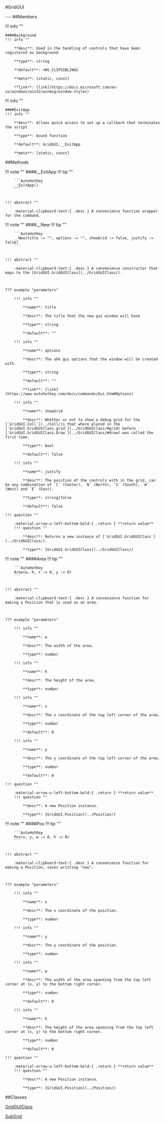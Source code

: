 #GridGUI
<figure markdown="1">

</figure>
---
##Members

!!! info ""

    ####Background
    !!! info ""

        **desc**: Used in the handling of controls that have been registered as background

        **type**: string

        **default**: +WS_CLIPSIBLINGS

        **meta**: [static, const]

        **link**: [link](https://docs.microsoft.com/en-us/windows/win32/winmsg/window-styles)

!!! info ""

    ####ExitApp
    !!! info ""

        **desc**: Allows quick access to set up a callback that terminates the script

        **type**: bound function

        **default**: GridGUI.__ExitApp

        **meta**: [static, const]

##Methods

!!! note ""
    ####__ExitApp
    !!! tip ""

        ```AutoHotKey
        __ExitApp()
        ```


    !!! abstract ""

        :material-clipboard-text:{ .desc } A convenience function wrapper for the command.



!!! note ""
    ####__New
    !!! tip ""

        ```AutoHotKey
        __New(title := "", options := "", showGrid := false, justify := false)
        ```


    !!! abstract ""

        :material-clipboard-text:{ .desc } A convenience constructor that maps to the [GridGUI.GridGUIClass](../GridGUIClass/).



    ??? example "parameters"

        !!! info ""

            **name**: title

            **desc**: The title that the new gui window will have

            **type**: string

            **default**: ""

        !!! info ""

            **name**: options

            **desc**: The ahk gui options that the window will be created with.

            **type**: string

            **default**: ""

            **link**: [link](https://www.autohotkey.com/docs/commands/Gui.htm#Options)

        !!! info ""

            **name**: showGrid

            **desc**: Whether or not to show a debug grid for the [`GridGUI.Cell`](../Cell/)s that where placed in the [`GridGUI.GridGUIClass.grid`](../GridGUIClass/#grid) before [`GridGUI.GridGUIClass.Draw`](../GridGUIClass/#draw) was called the first time.

            **type**: bool

            **default**: false

        !!! info ""

            **name**: justify

            **desc**: The position of the controls with in the grid, can be any combination of `C` (Center), `N` (North), `S` (South), `W` (West) and `E` (East).

            **type**: string|false

            **default**: false

    !!! question ""

        :material-arrow-u-left-bottom-bold:{ .return } **return value**
        !!! question ""

            **desc**: Returns a new instance of [`GridGUI.GridGUIClass`](../GridGUIClass/).

            **type**: [GridGUI.GridGUIClass](../GridGUIClass/)

!!! note ""
    ####Area
    !!! tip ""

        ```AutoHotKey
        Area(w, h, x := 0, y := 0)
        ```


    !!! abstract ""

        :material-clipboard-text:{ .desc } A convenience function for making a Position that is used as an area.



    ??? example "parameters"

        !!! info ""

            **name**: w

            **desc**: The width of the area.

            **type**: number

        !!! info ""

            **name**: h

            **desc**: The height of the area.

            **type**: number

        !!! info ""

            **name**: x

            **desc**: The x coordinate of the top left corner of the area.

            **type**: number

            **default**: 0

        !!! info ""

            **name**: y

            **desc**: The y coordinate of the top left corner of the area.

            **type**: number

            **default**: 0

    !!! question ""

        :material-arrow-u-left-bottom-bold:{ .return } **return value**
        !!! question ""

            **desc**: A new Position instance.

            **type**: [GridGUI.Position](../Position/)

!!! note ""
    ####Pos
    !!! tip ""

        ```AutoHotKey
        Pos(x, y, w := 0, h := 0)
        ```


    !!! abstract ""

        :material-clipboard-text:{ .desc } A convenience function for making a Position, saves writting "new".



    ??? example "parameters"

        !!! info ""

            **name**: x

            **desc**: The x coordinate of the position.

            **type**: number

        !!! info ""

            **name**: y

            **desc**: The y coordinate of the position.

            **type**: number

        !!! info ""

            **name**: w

            **desc**: The width of the area spanning from the top left corner at (x, y) to the bottom right corner.

            **type**: number

            **default**: 0

        !!! info ""

            **name**: h

            **desc**: The height of the area spanning from the top left corner at (x, y) to the bottom right corner.

            **type**: number

            **default**: 0

    !!! question ""

        :material-arrow-u-left-bottom-bold:{ .return } **return value**
        !!! question ""

            **desc**: A new Position instance.

            **type**: [GridGUI.Position](../Position/)

##Classes

[GridGUIClass](../GridGUIClass/)

[SubGrid](../SubGrid/)

